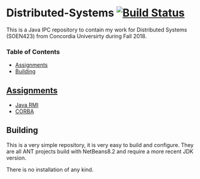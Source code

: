 # Distributed-Systems [![Build Status](https://travis-ci.com/prince-chrismc/Distributed-Systems.svg?branch=master)](https://travis-ci.com/prince-chrismc/Distributed-Systems)
This is a Java IPC repository to contain my work for Distributed Systems (SOEN423) from Concordia Universirty during Fall 2018.

### Table of Contents
- [Assignments](#Assignments)
- [Building](#Building)
  
## [Assignments](https://github.com/prince-chrismc/Distributed-Systems/tree/master/Assignments)
- [Java RMI](https://github.com/prince-chrismc/Distributed-Systems/tree/master/Assignments/Java-Rmi)
- [CORBA](https://github.com/prince-chrismc/Distributed-Systems/tree/master/Assignments/Corba)

## Building
This is a very simple repository, it is very easy to build and configure. They are all ANT projects build with NetBeans8.2 and require a more recent JDK version.

There is no installation of any kind.
